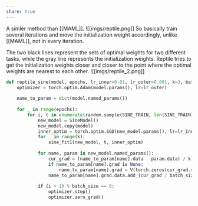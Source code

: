 ```yaml
---
share: true
---
```

A simler method than [[MAML]]. 
![[imgs/reptile.png]]
So basically train several iterations and move the initialization weight accordingly, unlike [[MAML]], not in every iteration.

The two black lines represent the sets of optimal weights for two different tasks, while the gray line represents the initialization weights. Reptile tries to get the initialization weights closer and closer to the point where the optimal weights are nearest to each other.
![[imgs/reptile_2.png]]
```python
def reptile_sine(model, epochs, lr_inner=0.01, lr_outer=0.001, k=3, batch_size=32):
    optimizer = torch.optim.Adam(model.params(), lr=lr_outer)
    
    name_to_param = dict(model.named_params())
    
    for _ in range(epochs):
        for i, t in enumerate(random.sample(SINE_TRAIN, len(SINE_TRAIN))):
            new_model = SineModel()
            new_model.copy(model)
            inner_optim = torch.optim.SGD(new_model.params(), lr=lr_inner)
            for _ in range(k):
                sine_fit1(new_model, t, inner_optim)
                        
            for name, param in new_model.named_params():
                cur_grad = (name_to_param[name].data - param.data) / k / lr_inner
                if name_to_param[name].grad is None:
                    name_to_param[name].grad = V(torch.zeros(cur_grad.size()))
                name_to_param[name].grad.data.add_(cur_grad / batch_size)
                
            if (i + 1) % batch_size == 0:
                optimizer.step()
                optimizer.zero_grad()
```